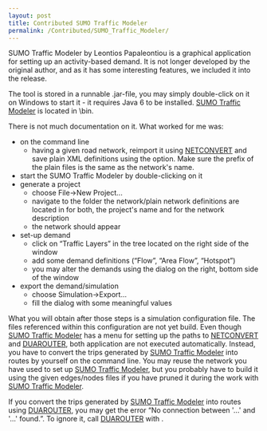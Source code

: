 ```yaml
---
layout: post
title: Contributed SUMO Traffic Modeler
permalink: /Contributed/SUMO_Traffic_Modeler/
---
```


SUMO Traffic Modeler by Leontios Papaleontiou is a graphical application for setting up an activity-based demand. It is not longer developed by the original author, and as it has some interesting features, we included it into the release.

The tool is stored in a runnable .jar-file, you may simply double-click on it on Windows to start it - it requires Java 6 to be installed. [SUMO Traffic Modeler](/SUMO_Traffic_Modeler "wikilink") is located in \\bin.

There is not much documentation on it. What worked for me was:

-   on the command line
    -   having a given road network, reimport it using [NETCONVERT](/NETCONVERT "wikilink") and save plain XML definitions using the option. Make sure the prefix of the plain files is the same as the network's name.
-   start the SUMO Traffic Modeler by double-clicking on it
-   generate a project
    -   choose File-&gt;New Project...
    -   navigate to the folder the network/plain network definitions are located in for both, the project's name and for the network description
    -   the network should appear
-   set-up demand
    -   click on “Traffic Layers” in the tree located on the right side of the window
    -   add some demand definitions (“Flow”, “Area Flow”, “Hotspot”)
    -   you may alter the demands using the dialog on the right, bottom side of the window
-   export the demand/simulation
    -   choose Simulation-&gt;Export...
    -   fill the dialog with some meaningful values

What you will obtain after those steps is a simulation configuration file. The files referenced within this configuration are not yet build. Even though [SUMO Traffic Modeler](/SUMO_Traffic_Modeler "wikilink") has a menu for setting up the paths to [NETCONVERT](/NETCONVERT "wikilink") and [DUAROUTER](/DUAROUTER "wikilink"), both application are not executed automatically. Instead, you have to convert the trips generated by [SUMO Traffic Modeler](/SUMO_Traffic_Modeler "wikilink") into routes by yourself on the command line. You may reuse the network you have used to set up [SUMO Traffic Modeler](/SUMO_Traffic_Modeler "wikilink"), but you probably have to build it using the given edges/nodes files if you have pruned it during the work with [SUMO Traffic Modeler](/SUMO_Traffic_Modeler "wikilink").

If you convert the trips generated by [SUMO Traffic Modeler](/SUMO_Traffic_Modeler "wikilink") into routes using [DUAROUTER](/DUAROUTER "wikilink"), you may get the error “No connection between '...' and '...' found.”. To ignore it, call [DUAROUTER](/DUAROUTER "wikilink") with .